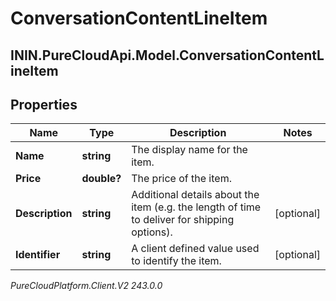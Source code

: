 # ConversationContentLineItem

## ININ.PureCloudApi.Model.ConversationContentLineItem

## Properties

|Name | Type | Description | Notes|
|------------ | ------------- | ------------- | -------------|
| **Name** | **string** | The display name for the item. | |
| **Price** | **double?** | The price of the item. | |
| **Description** | **string** | Additional details about the item (e.g. the length of time to deliver for shipping options). | [optional] |
| **Identifier** | **string** | A client defined value used to identify the item. | [optional] |



_PureCloudPlatform.Client.V2 243.0.0_
